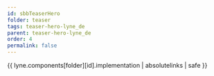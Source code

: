 ```yaml
---
id: sbbTeaserHero
folder: teaser
tags: teaser-hero-lyne_de
parent: teaser-hero-lyne_de
order: 4
permalink: false  
---
```

{{ lyne.components[folder][id].implementation | absolutelinks | safe }}


